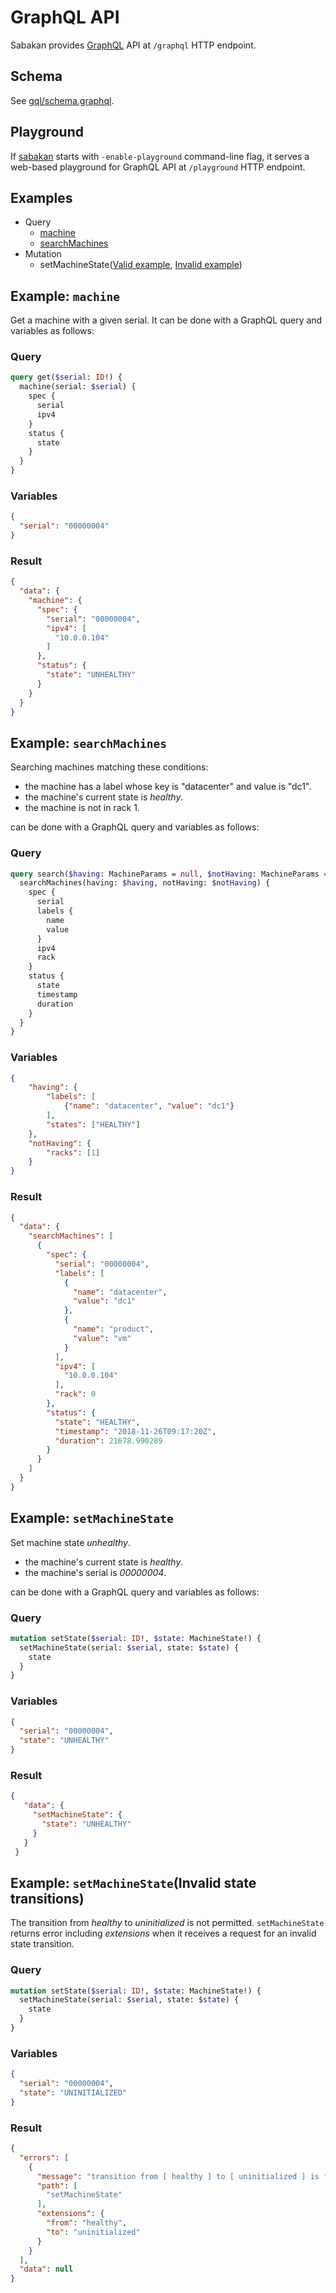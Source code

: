 GraphQL API
===========

Sabakan provides [GraphQL][] API at `/graphql` HTTP endpoint.

Schema
------

See [gql/schema.graphql](../gql/schema.graphql).

Playground
----------

If [sabakan](sabakan.md) starts with `-enable-playground` command-line flag,
it serves a web-based playground for GraphQL API at `/playground` HTTP endpoint.

Examples
--------

* Query
  - [machine](#example-machine)
  - [searchMachines](#example-searchmachines)
* Mutation
  - setMachineState([Valid example](#example-setmachinestate), [Invalid example](#example-setmachinestateinvalid-state-transitions))

Example: `machine`
------------------

Get a machine with a given serial. It can be done with a GraphQL query and variables as follows:

### Query

```graphql
query get($serial: ID!) {
  machine(serial: $serial) {
    spec {
      serial
      ipv4
    }
    status {
      state
    }
  }
}
```

### Variables

```json
{
  "serial": "00000004"
}
```

### Result

```json
{
  "data": {
    "machine": {
      "spec": {
        "serial": "00000004",
        "ipv4": [
          "10.0.0.104"
        ]
      },
      "status": {
        "state": "UNHEALTHY"
      }
    }
  }
}
```

Example: `searchMachines`
-------------------------

Searching machines matching these conditions:

* the machine has a label whose key is "datacenter" and value is "dc1".
* the machine's current state is _healthy_.
* the machine is not in rack 1.

can be done with a GraphQL query and variables as follows:

### Query

```graphql
query search($having: MachineParams = null, $notHaving: MachineParams = null) {
  searchMachines(having: $having, notHaving: $notHaving) {
    spec {
      serial
      labels {
        name
        value
      }
      ipv4
      rack
    }
    status {
      state
      timestamp
      duration
    }
  }
}
```

### Variables

```json
{
    "having": {
        "labels": [
            {"name": "datacenter", "value": "dc1"}
        ],
        "states": ["HEALTHY"]
    },
    "notHaving": {
        "racks": [1]
    }
}
```

### Result

```json
{
  "data": {
    "searchMachines": [
      {
        "spec": {
          "serial": "00000004",
          "labels": [
            {
              "name": "datacenter",
              "value": "dc1"
            },
            {
              "name": "product",
              "value": "vm"
            }
          ],
          "ipv4": [
            "10.0.0.104"
          ],
          "rack": 0
        },
        "status": {
          "state": "HEALTHY",
          "timestamp": "2018-11-26T09:17:20Z",
          "duration": 21678.990289
        }
      }
    ]
  }
}
```

Example: `setMachineState`
--------------------------

Set machine state _unhealthy_.

* the machine's current state is _healthy_.
* the machine's serial is _00000004_.

can be done with a GraphQL query and variables as follows:

### Query

```graphql
mutation setState($serial: ID!, $state: MachineState!) {
  setMachineState(serial: $serial, state: $state) {
    state
  }
}
```

### Variables

```json
{
  "serial": "00000004",
  "state": "UNHEALTHY"
}
```

### Result

```json
{
   "data": {
     "setMachineState": {
       "state": "UNHEALTHY"
     }
   }
 }
```

Example: `setMachineState`(Invalid state transitions)
-----------------------------------------------------

The transition from _healthy_ to _uninitialized_ is not permitted.
`setMachineState` returns error including _extensions_ when it receives a request for an invalid state transition.

### Query

```graphql
mutation setState($serial: ID!, $state: MachineState!) {
  setMachineState(serial: $serial, state: $state) {
    state
  }
}
```

### Variables

```json
{
  "serial": "00000004",
  "state": "UNINITIALIZED"
}
```

### Result

```json
{
  "errors": [
    {
      "message": "transition from [ healthy ] to [ uninitialized ] is forbidden",
      "path": [
        "setMachineState"
      ],
      "extensions": {
        "from": "healthy",
        "to": "uninitialized"
      }
    }
  ],
  "data": null
}
```

[GraphQL]: https://graphql.org/
